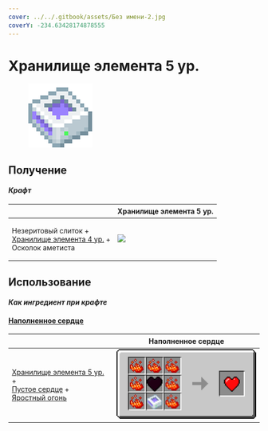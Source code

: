 ```yaml
---
cover: ../../.gitbook/assets/Без имени-2.jpg
coverY: -234.63428174878555
---
```


# Хранилище элемента 5 ур.

<figure><img src="../../.gitbook/assets/item_storage_cell_256k_128.png" alt=""><figcaption></figcaption></figure>

## Получение

#### _Крафт_

| ㅤ                                                                                                                    |  Хранилище элемента 5 ур.                                |
| -------------------------------------------------------------------------------------------------------------------- | -------------------------------------------------------- |
| <p>Незеритовый слиток +<br><a href="item_storage_cell_64k.md">Хранилище элемента 4 ур.</a> +<br>Осколок аметиста</p> | ![](../../.gitbook/assets/item\_storage\_cell\_256k.png) |

## Использование

#### _Как ингредиент при крафте_

#### [Наполненное сердце](heart.md)

| ㅤ                                                                                                                                                                      |  Наполненное сердце                  |
| ---------------------------------------------------------------------------------------------------------------------------------------------------------------------- | ------------------------------------ |
| <p><a href="item_storage_cell_256k.md">Хранилище элемента 5 ур.</a> +<br><a href="heart_empty.md">Пустое сердце</a> +<br><a href="fury_fire.md">Яростный огонь</a></p> | ![](../../.gitbook/assets/heart.png) |

